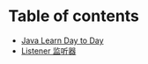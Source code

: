 # Table of contents

* [Java Learn Day to Day](README.md)
* [Listener 监听器](listener-jian-ting-qi.md)

